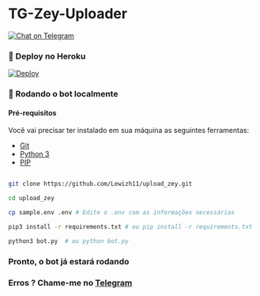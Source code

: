 # TG-Zey-Uploader

[![Chat on Telegram](https://img.shields.io/badge/Telegram-ShuseiKagari-blue)](https://t.me/ShuseiKagari)

### 🤖 Deploy no Heroku

[![Deploy](https://www.herokucdn.com/deploy/button.svg)](https://heroku.com/deploy)

### 🤖 Rodando o bot localmente

#### Pré-requisitos

Você vai precisar ter instalado em sua máquina as seguintes ferramentas:
- [Git](https://git-scm.com)
- [Python 3](https://www.python.org/)
- [PIP](https://pypi.org/project/pip/) 

```bash

git clone https://github.com/Lewizh11/upload_zey.git

cd upload_zey

cp sample.env .env # Edite o .env com as informações necessárias

pip3 install -r requirements.txt # ou pip install -r requirements.txt

python3 bot.py  # ou python bot.py

```
### Pronto, o bot já estará rodando


### Erros ? Chame-me no [Telegram](https://t.me/ShuseiKagari)
